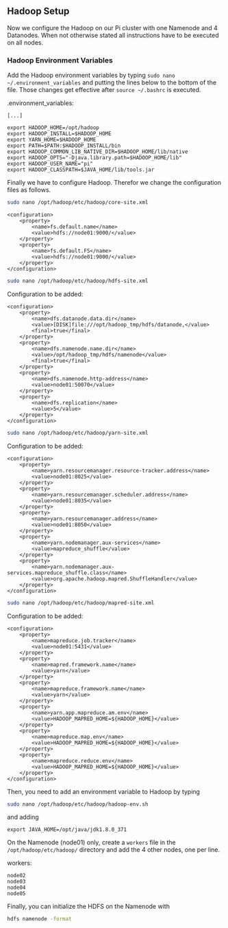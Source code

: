 ## Hadoop Setup

Now we configure the Hadoop on our Pi cluster with one Namenode and 4 Datanodes. When not otherwise stated all instructions have to be executed on all nodes.

### Hadoop Environment Variables

Add the Hadoop environment variables by typing `sudo nano ~/.environment_variables` and putting the lines below to the bottom of the file. Those changes get effective after `source ~/.bashrc` is executed.

.environment_variables:

```
[...]

export HADOOP_HOME=/opt/hadoop
export HADOOP_INSTALL=$HADOOP_HOME
export YARN_HOME=$HADOOP_HOME
export PATH=$PATH:$HADOOP_INSTALL/bin
export HADOOP_COMMON_LIB_NATIVE_DIR=$HADOOP_HOME/lib/native
export HADOOP_OPTS="-Djava.library.path=$HADOOP_HOME/lib"
export HADOOP_USER_NAME="pi"
export HADOOP_CLASSPATH=$JAVA_HOME/lib/tools.jar
```

Finally we have to configure Hadoop. Therefor we change the configuration files as follows.

```bash
sudo nano /opt/hadoop/etc/hadoop/core-site.xml
```

```
<configuration>
    <property>
        <name>fs.default.name</name>
        <value>hdfs://node01:9000/</value>
    </property>
    <property>
        <name>fs.default.FS</name>
        <value>hdfs://node01:9000/</value>
    </property>
</configuration>
```

```bash
sudo nano /opt/hadoop/etc/hadoop/hdfs-site.xml
```
Configuration to be added:
```
<configuration>
    <property>
        <name>dfs.datanode.data.dir</name>
        <value>[DISK]file:///opt/hadoop_tmp/hdfs/datanode,</value>
        <final>true</final>
    </property>
    <property>
        <name>dfs.namenode.name.dir</name>
        <value>/opt/hadoop_tmp/hdfs/namenode</value>
        <final>true</final>
    </property>
    <property>
        <name>dfs.namenode.http-address</name>
        <value>node01:50070</value>
    </property>
    <property>
        <name>dfs.replication</name>
        <value>5</value>
    </property>
</configuration>
```

```bash
sudo nano /opt/hadoop/etc/hadoop/yarn-site.xml
```
Configuration to be added:
```
<configuration>
    <property>
        <name>yarn.resourcemanager.resource-tracker.address</name>
        <value>node01:8025</value>
    </property>
    <property>
        <name>yarn.resourcemanager.scheduler.address</name>
        <value>node01:8035</value>
    </property>
    <property>
        <name>yarn.resourcemanager.address</name>
        <value>node01:8050</value>
    </property>
    <property>
        <name>yarn.nodemanager.aux-services</name>
        <value>mapreduce_shuffle</value>
    </property>
    <property>
        <name>yarn.nodemanager.aux-services.mapreduce_shuffle.class</name>
        <value>org.apache.hadoop.mapred.ShuffleHandler</value>
    </property>
</configuration>
```

```bash
sudo nano /opt/hadoop/etc/hadoop/mapred-site.xml
```
Configuration to be added:
```
<configuration>
    <property>
        <name>mapreduce.job.tracker</name>
        <value>node01:5431</value>
    </property>
    <property>
        <name>mapred.framework.name</name>
        <value>yarn</value>
    </property>
    <property>
        <name>mapreduce.framework.name</name>
        <value>yarn</value>
    </property>
    <property>
        <name>yarn.app.mapreduce.am.env</name>
        <value>HADOOP_MAPRED_HOME=${HADOOP_HOME}</value>
    </property>
    <property>
        <name>mapreduce.map.env</name>
        <value>HADOOP_MAPRED_HOME=${HADOOP_HOME}</value>
    </property>
    <property>
        <name>mapreduce.reduce.env</name>
        <value>HADOOP_MAPRED_HOME=${HADOOP_HOME}</value>
    </property>
</configuration>
```

Then, you need to add an environment variable to Hadoop by typing

```bash
sudo nano /opt/hadoop/etc/hadoop/hadoop-env.sh
```

and adding

```
export JAVA_HOME=/opt/java/jdk1.8.0_371
```

On the Namenode (node01) only, create a `workers` file in the `/opt/hadoop/etc/hadoop/` directory and add the 4 other nodes, one per line.

workers:

```
node02
node03
node04
node05
```

Finally, you can initialize the HDFS on the Namenode with

```bash
hdfs namenode -format
```
